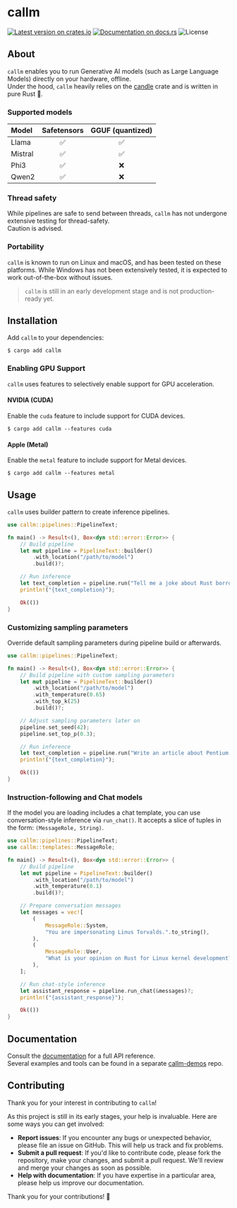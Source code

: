 # callm
[![Latest version on crates.io](https://img.shields.io/crates/v/callm?style=plastic)](https://crates.io/crates/callm)
[![Documentation on docs.rs](https://img.shields.io/docsrs/callm?style=plastic)](https://docs.rs/callm)
![License](https://img.shields.io/crates/l/callm?style=plastic)

## About
`callm` enables you to run Generative AI models (such as Large Language Models) directly on your hardware, offline.   
Under the hood, `callm` heavily relies on the [candle](https://github.com/huggingface/candle) crate and is written in pure Rust 🦀.

### Supported models

| Model | Safetensors | GGUF (quantized) |
| :--- | :---: | :---: |
| Llama | ✅ | ✅ |
| Mistral | ✅ | ✅ |
| Phi3 | ✅ | ❌ |
| Qwen2 | ✅ | ❌ |

### Thread safety
While pipelines are safe to send between threads, `callm` has not undergone extensive testing for thread-safety.   
Caution is advised.

### Portability
`callm` is known to run on Linux and macOS, and has been tested on these platforms. While Windows has not been extensively tested, it is expected to work out-of-the-box without issues.

> `callm` is still in an early development stage and is not production-ready yet.

## Installation
Add `callm` to your dependencies:
```
$ cargo add callm
```

### Enabling GPU Support
`callm` uses features to selectively enable support for GPU acceleration.

#### NVIDIA (CUDA)
Enable the `cuda` feature to include support for CUDA devices.

```
$ cargo add callm --features cuda
```

#### Apple (Metal)
Enable the `metal` feature to include support for Metal devices.

```
$ cargo add callm --features metal
```

## Usage
`callm` uses builder pattern to create inference pipelines.

```rust
use callm::pipelines::PipelineText;

fn main() -> Result<(), Box<dyn std::error::Error>> {
    // Build pipeline
    let mut pipeline = PipelineText::builder()
        .with_location("/path/to/model")
        .build()?;

    // Run inference
    let text_completion = pipeline.run("Tell me a joke about Rust borrow checker")?;
    println!("{text_completion}");

    Ok(())
}
```

### Customizing sampling parameters
Override default sampling parameters during pipeline build or afterwards.

```rust
use callm::pipelines::PipelineText;

fn main() -> Result<(), Box<dyn std::error::Error>> {
    // Build pipeline with custom sampling parameters
    let mut pipeline = PipelineText::builder()
        .with_location("/path/to/model")
        .with_temperature(0.65)
        .with_top_k(25)
        .build()?;

    // Adjust sampling parameters later on
    pipeline.set_seed(42);
    pipeline.set_top_p(0.3);

    // Run inference
    let text_completion = pipeline.run("Write an article about Pentium F00F bug")?;
    println!("{text_completion}");

    Ok(())
}
```


### Instruction-following and Chat models
If the model you are loading includes a chat template, you can use conversation-style inference via `run_chat()`. It accepts a slice of tuples in the form: `(MessageRole, String)`.

```rust
use callm::pipelines::PipelineText;
use callm::templates::MessageRole;

fn main() -> Result<(), Box<dyn std::error::Error>> {
    // Build pipeline
    let mut pipeline = PipelineText::builder()
        .with_location("/path/to/model")
        .with_temperature(0.1)
        .build()?;

    // Prepare conversation messages
    let messages = vec![
        (
            MessageRole::System,
            "You are impersonating Linus Torvalds.".to_string(),
        ),
        (
            MessageRole::User,
            "What is your opinion on Rust for Linux kernel development?".to_string(),
        ),
    ];

    // Run chat-style inference
    let assistant_response = pipeline.run_chat(&messages)?;
    println!("{assistant_response}");

    Ok(())
}
```

## Documentation
Consult the [documentation](https://docs.rs/callm/) for a full API reference.   
Several examples and tools can be found in a separate [callm-demos](https://github.com/MistApproach/callm-demos) repo.

## Contributing
Thank you for your interest in contributing to `callm`!

As this project is still in its early stages, your help is invaluable. Here are some ways you can get involved:

* **Report issues**: If you encounter any bugs or unexpected behavior, please file an issue on GitHub. This will help us track and fix problems.
* **Submit a pull request**: If you'd like to contribute code, please fork the repository, make your changes, and submit a pull request. We'll review and merge your changes as soon as possible.
* **Help with documentation**: If you have expertise in a particular area, please help us improve our documentation.

Thank you for your contributions! 💪
